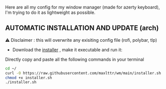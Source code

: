 Here are all my config for my window manager (made for azerty keyboard), I'm trying to do it as lightweight as possible.

## AUTOMATIC INSTALLATION AND UPDATE (arch)
<div/>

⚠️ Disclaimer : this will overwrite any exisiting config file (rofi, polybar, tlp)

- Download the [installer](https://github.com/maxlttr/wm/blob/main/installer.sh) , make it executable and run it:

Directly copy and paste all the following commands in your terminal
```sh
cd ~/
curl -O https://raw.githubusercontent.com/maxlttr/wm/main/installer.sh
chmod +x installer.sh
./installer.sh
```



